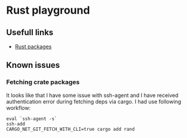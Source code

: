 # Rust playground

## Usefull links

* [Rust packages](https://crates.i)

## Known issues

### Fetching crate packages

It looks like that I have some issue with ssh-agent and I have received authentication error during fetching deps via cargo. I had use following workflow:

```
eval `ssh-agent -s`
ssh-add
CARGO_NET_GIT_FETCH_WITH_CLI=true cargo add rand
```
